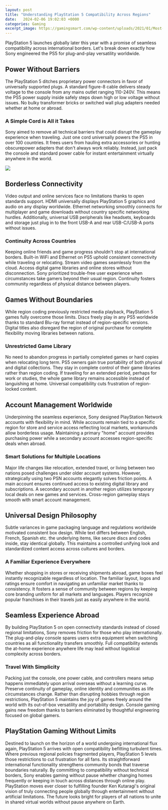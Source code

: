 ```yaml
---
layout: post
title: "Understanding PlayStation 5 Compatibility Across Regions"
date:   2024-02-06 19:02:03 +0000
categories: Gaming
excerpt_image: https://gamingsmart.com/wp-content/uploads/2021/01/Most-Popular-Console-for-every-Country.png
---
```


PlayStation 5 launches globally later this year with a promise of seamless compatibility across international borders. Let's break down exactly how Sony engineered the PS5 for plug-and-play versatility worldwide.
## Power Without Barriers 
The PlayStation 5 ditches proprietary power connectors in favor of universally supported plugs. A standard figure-8 cable delivers steady voltage to the console from any mains outlet ranging 110-240V. This means the PS5 power supply inside safely steps down high or low voltage without issues. No bulky transformer bricks or switched wall plug adapters needed whether at home or abroad.
### A Simple Cord is All it Takes
Sony aimed to remove all technical barriers that could disrupt the gameplay experience when traveling. Just one cord universally powers the PS5 in over 100 countries. It frees users from hauling extra accessories or hunting obscurepower adapters that don't always work reliably. Instead, just pack the console and standard power cable for instant entertainment virtually anywhere in the world.

![](https://gamingsmart.com/wp-content/uploads/2021/01/Most-Popular-Console-for-every-Country.png)
## Borderless Connectivity 
Video output and online services face no limitations thanks to open standards support. HDMI universally displays PlayStation 5 graphics and audio on any display worldwide. Ethernet networking smoothly connects for multiplayer and game downloads without country specific networking hurdles. Additionally, universal USB peripherals like headsets, keyboards and storage just plug in to the front USB-A and rear USB-C/USB-A ports without issues.
### Continuity Across Countries
Keeping online friends and game progress shouldn't stop at international borders. Built-in WiFi and Ethernet on PS5 uphold consistent connectivity while traveling or relocating. Stream video games seamlessly from the cloud. Access digital game libraries and online stores without disconnection. Sony prioritized trouble-free user experience when circumstances take gamers beyond their usual region. Continuity fosters community regardless of physical distance between players.
## Games Without Boundaries
While region coding previously restricted media playback, PlayStation 5 games fully overcome those limits. Discs freely play in any PS5 worldwide thanks to standard Blu-ray format instead of region-specific versions. Digital titles also disregard the region of original purchase for complete flexibility moving libraries between nations.
### Unrestricted Game Library  
No need to abandon progress in partially completed games or hard copies when relocating long term. PS5 owners gain true portability of both physical and digital collections. They stay in complete control of their game libraries rather than region coding. If traveling for an extended period, perhaps for work or studies, the whole game library remains accessible instead of languishing at home. Universal compatibility cuts frustration of region-locked content.
## Account Management Worldwide
Underpinning the seamless experience, Sony designed PlayStation Network accounts with flexibility in mind. While accounts remain tied to a specific region for store and service access reflecting local markets, workarounds allow borderless usage. Maintaining a primary "home" account provides purchasing power while a secondary account accesses region-specific deals when abroad.
### Smart Solutions for Multiple Locations
Major life changes like relocation, extended travel, or living between two nations posed challenges under older account systems. However, strategically using two PSN accounts elegantly solves friction points. A main account ensures continued access to existing digital library and subscriptions. A secondary account in another region utilizes temporary local deals on new games and services. Cross-region gameplay stays smooth with smart account management.
## Universal Design Philosophy
Subtle variances in game packaging language and regulations worldwide motivated consistent box design. While text differs between English, French, Spanish etc. the underlying items, like secure discs and codes inside, stay identical globally. This maintains a controlled unifying look and standardized content access across cultures and borders.
### A Familiar Experience Everywhere  
Whether shopping in stores or receiving shipments abroad, game boxes feel instantly recognizable regardless of location. The familiar layout, logos and ratings ensure comfort in navigating an unfamiliar market thanks to consistency. It fosters a sense of community between regions by keeping core branding uniform for all markets and languages. Players recognize popular franchises in their travels just as easily anywhere in the world.
## Seamless Experience Abroad
By building PlayStation 5 on open connectivity standards instead of closed regional limitations, Sony removes friction for those who play internationally. The plug-and-play console spares users extra equipment when switching countries as all functionality transfers smoothly. Full compatibility extends the at-home experience anywhere life may lead without logistical complexity across borders.
### Travel With Simplicity
Packing just the console, one power cable, and controllers means setup happens immediately upon arrival overseas without a learning curve. Preserve continuity of gameplay, online identity and communities as life circumstances change. Rather than disrupting hobbies through region restrictions, PlayStation 5 maintains the joy of games freely around the world with its out-of-box versatility and portability design. Console gaming gains new freedom thanks to barriers eliminated by thoughtful engineering focused on global gamers.
## PlayStation Gaming Without Limits
Destined to launch on the horizon of a world undergoing international flux again, PlayStation 5 arrives with open compatibility befitting turbulent times. Where previous regional policies fragmented players, PlayStation 5 levels those restrictions to cut frustration for all fans. Its straightforward international functionality strengthens community bonds that traverse boundaries naturally. By committing to compatibility without technical borders, Sony enables gaming without pause whether changing homes frequently or keeping in touch across distances through online play. PlayStation moves ever closer to fulfilling founder Ken Kutaragi's original vision of truly connecting people globally through entertainment without artificial limitations. The future looks bright for players of all nations to unite in shared virtual worlds without pause anywhere on Earth.